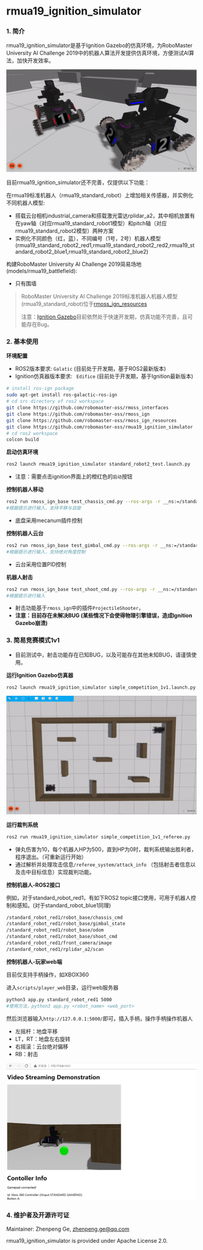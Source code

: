 # rmua19_ignition_simulator

### 1. 简介

rmua19_ignition_simulator是基于Ignition Gazebo的仿真环境，为RoboMaster University AI Challenge 2019中的机器人算法开发提供仿真环境，方便测试AI算法，加快开发效率。

![](doc/imgs/start.png)

目前rmua19_ignition_simulator还不完善，仅提供以下功能：


在rmua19标准机器人（rmua19_standard_robot）上增加相关传感器，并实例化不同机器人模型:
  * 搭载云台相机industrial_camera和搭载激光雷达rplidar_a2，其中相机放置有在yaw轴（对应rmua19_standard_robot1模型）和pitch轴（对应rmua19_standard_robot2模型）两种方案
  * 实例化不同颜色（红，蓝），不同编号（1号，2号）机器人模型(rmua19_standard_robot2_red1,rmua19_standard_robot2_red2,rmua19_standard_robot2_blue1,rmua19_standard_robot2_blue2)

构建RoboMaster University AI Challenge 2019简易场地(models/rmua19_battlefield):
  * 只有围墙

> RoboMaster University AI Challenge 2019标准机器人机器人模型(rmua19_standard_robot)位于[rmoss_ign_resources](https://github.com/robomaster-oss/rmoss_ign_resources)
>
> 注意：[Ignition Gazebo](https://github.com/ignitionrobotics/ign-gazebo)目前依然处于快速开发期，仿真功能不完善，且可能存在Bug。

### 2. 基本使用

**环境配置**

* ROS2版本要求: `Galatic` (目前处于开发期，基于ROS2最新版本)
* Ignition仿真器版本要求: ` Edifice` (目前处于开发期，基于Ignition最新版本)

```bash
# install ros-ign package
sudo apt-get install ros-galactic-ros-ign
# cd src directory of ros2 workspace 
git clone https://github.com/robomaster-oss/rmoss_interfaces
git clone https://github.com/robomaster-oss/rmoss_ign
git clone https://github.com/robomaster-oss/rmoss_ign_resources
git clone https://github.com/robomaster-oss/rmua19_ignition_simulator
# cd ros2 workspace
colcon build
```

**启动仿真环境**

```bash
ros2 launch rmua19_ignition_simulator standard_robot2_test.launch.py 
```

* 注意：需要点击ignition界面上的橙红色的`启动`按钮

**控制机器人移动**

```bash
ros2 run rmoss_ign_base test_chassis_cmd.py --ros-args -r __ns:=/standard_robot_red1/robot_base -p v:=0.3 -p w:=0.3
#根据提示进行输入，支持平移与自旋
```

* 底盘采用mecanum插件控制

**控制机器人云台**

```bash
ros2 run rmoss_ign_base test_gimbal_cmd.py --ros-args -r __ns:=/standard_robot_red1/robot_base
#根据提示进行输入，支持绝对角度控制
```

* 云台采用位置PID控制

**机器人射击**

```bash
ros2 run rmoss_ign_base test_shoot_cmd.py --ros-args -r __ns:=/standard_robot_red1/robot_base
#根据提示进行输入
```

* 射击功能基于`rmoss_ign`中的插件`ProjectileShooter`，
* **注意：目前存在未解决BUG (某些情况下会使得物理引擎错误，造成Ignition Gazebo崩溃)**

### 3. 简易竞赛模式1v1

* 目前测试中，射击功能存在已知BUG，以及可能存在其他未知BUG，请谨慎使用。

**运行Ignition Gazebo仿真器**

```bash
ros2 launch rmua19_ignition_simulator simple_competition_1v1.launch.py 
```

![](doc/imgs/simple_competition_1v1.png)

**运行裁判系统**

```bash
ros2 run rmua19_ignition_simulator simple_competition_1v1_referee.py 
```

* 弹丸伤害为10，每个机器人HP为500，直到HP为0时，裁判系统输出胜利者，程序退出。（可重新运行开始）
* 通过解析并处理攻击信息`/referee_system/attack_info` （包括射击者信息以及击中目标信息）实现裁判功能。

**控制机器人-ROS2接口**

例如，对于standard_robot_red1，有如下ROS2 topic接口使用，可用于机器人控制和感知。(对于standard_robot_blue1同理)

```bash
/standard_robot_red1/robot_base/chassis_cmd
/standard_robot_red1/robot_base/gimbal_state
/standard_robot_red1/robot_base/odom
/standard_robot_red1/robot_base/shoot_cmd
/standard_robot_red1/front_camera/image
/standard_robot_red1/rplidar_a2/scan
```

**控制机器人-玩家web端**

目前仅支持手柄操作，如XBOX360

进入`scripts/player_web`目录，运行web服务器

```bash
python3 app.py standard_robot_red1 5000
#使用方法，python3 app.py <robot_name> <web_port>
```

然后浏览器输入`http://127.0.0.1:5000/`即可，插入手柄，操作手柄操作机器人

* 左摇杆：地盘平移
* LT，RT：地盘左右旋转
* 右摇滚：云台绝对偏移
* RB：射击

![](doc/imgs/player_web.png)

### 4. 维护者及开源许可证

Maintainer: Zhenpeng Ge, zhenpeng.ge@qq.com

rmua19_ignition_simulator is provided under Apache License 2.0.


